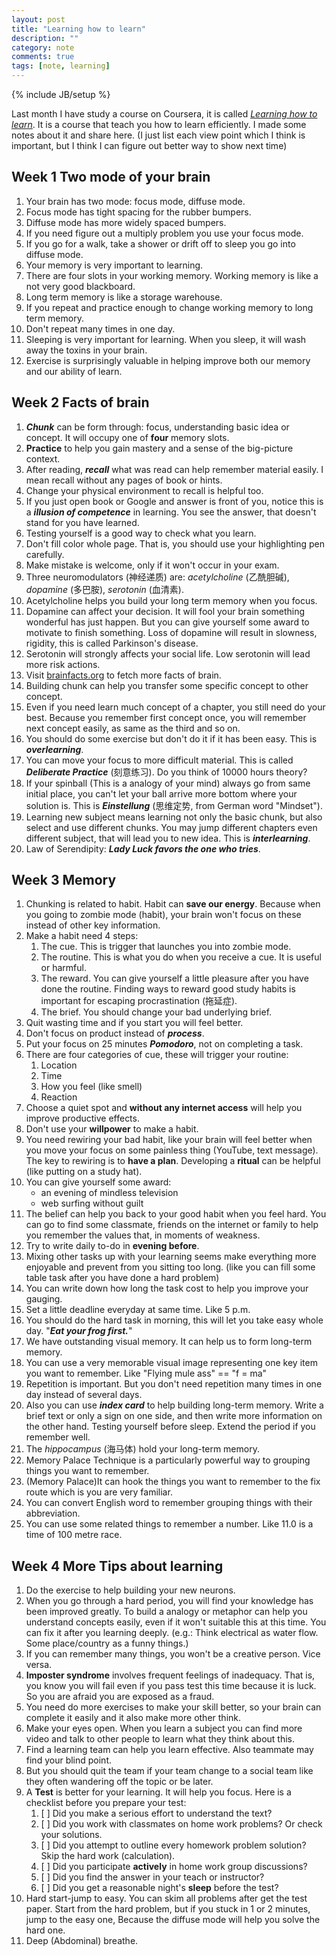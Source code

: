 ```yaml
---
layout: post
title: "Learning how to learn"
description: ""
category: note
comments: true
tags: [note, learning]
---
```

{% include JB/setup %}

Last month I have study a course on Coursera, it is called
_[Learning how to learn](https://www.coursera.org/learn/learning-how-to-learn)_.
It is a course that teach you how to learn efficiently. I made some notes about it
and share here.
(I just list each view point which I think is important, but I think I can figure out
better way to show next time)
<!--more-->

## Week 1 Two mode of your brain
1. Your brain has two mode: focus mode, diffuse mode.
1. Focus mode has tight spacing for the rubber bumpers.
1. Diffuse mode has more widely spaced bumpers.
1. If you need figure out a multiply problem you use your focus mode.
1. If you go for a walk, take a shower or drift off to sleep you go into diffuse mode.
1. Your memory is very important to learning.
1. There are four slots in your working memory. Working memory is like a not very good blackboard.
1. Long term memory is like a storage warehouse.
1. If you repeat and practice enough to change working memory to long term memory.
1. Don't repeat many times in one day.
1. Sleeping is very important for learning. When you sleep, it will wash away the toxins in your brain.
1. Exercise is surprisingly valuable in helping improve both our memory and our ability of learn.

## Week 2 Facts of brain
1. ***Chunk*** can be form through: focus, understanding basic idea or concept. It will
occupy one of **four** memory slots.
1. **Practice** to help you gain mastery and a sense of the big-picture context.
1. After reading, ***recall*** what was read can help remember material easily. I mean
recall without any pages of book or hints.
1. Change your physical environment to recall is helpful too.
1. If you just open book or Google and answer is front of you, notice this is a
***illusion of competence*** in learning. You see the answer, that doesn't stand for
you have learned.
1. Testing yourself is a good way to check what you learn.
1. Don't fill color whole page. That is, you should use your highlighting pen carefully.
1. Make mistake is welcome, only if it won't occur in your exam.
1. Three neuromodulators (神经递质) are: *acetylcholine* (乙酰胆碱), *dopamine* (多巴胺),
*serotonin* (血清素).
1. Acetylcholine helps you build your long term memory when you focus.
1. Dopamine can affect your decision. It will fool your brain something wonderful
has just happen. But you can give yourself some award to motivate to finish something.
Loss of dopamine will result in slowness, rigidity, this is called Parkinson's disease.
1. Serotonin will strongly affects your social life. Low serotonin will lead more
risk actions.
1. Visit [brainfacts.org](http://www.brainfacts.org/) to fetch more facts of brain.
1. Building chunk can help you transfer some specific concept to other concept.
1. Even if you need learn much concept of a chapter, you still need do your best.
Because you remember first concept once, you will remember next concept easily,
as same as the third and so on.
1. You should do some exercise but don't do it if it has been easy. This is ***overlearning***.
1. You can move your focus to more difficult material. This is called ***Deliberate
Practice*** (刻意练习). Do you think of 10000 hours theory?
1. If your spinball (This is a analogy of your mind) always go from same initial
place, you can't let your ball arrive more bottom where your solution is.
This is ***Einstellung*** (思维定势, from German word "Mindset").
1. Learning new subject means learning not only the basic chunk, but also select
and use different chunks. You may jump different chapters even different subject,
that will lead you to new idea. This is ***interlearning***.
1. Law of Serendipity: ***Lady Luck favors the one who tries***.

## Week 3 Memory
1. Chunking is related to habit. Habit can **save our energy**. Because when you
going to zombie mode (habit), your brain won't focus on these instead of other
key information.
1. Make a habit need 4 steps:
    1. The cue. This is trigger that launches you into zombie mode.
    1. The routine. This is what you do when you receive a cue. It is useful or harmful.
    1. The reward. You can give yourself a little pleasure after you have done
    the routine. Finding ways to reward good study habits is important for escaping
    procrastination (拖延症).
    1. The brief. You should change your bad underlying brief.
1. Quit wasting time and if you start you will feel better.
1. Don't focus on product instead of ***process***.
1. Put your focus on 25 minutes ***Pomodoro***, not on completing a task.
1. There are four categories of cue, these will trigger your routine:
    1. Location
    1. Time
    1. How you feel (like smell)
    1. Reaction
1. Choose a quiet spot and **without any internet access** will help you improve
productive effects.
1. Don't use your **willpower** to make a habit.
1. You need rewiring your bad habit, like your brain will feel better when you
move your focus on some painless thing (YouTube, text message). The key to rewiring
is to **have a plan**. Developing a **ritual** can be helpful (like putting on a
study hat).
1. You can give yourself some award:
    - an evening of mindless television
    - web surfing without guilt
1. The belief can help you back to your good habit when you feel hard. You can go
to find some classmate, friends on the internet or family to help you remember
the values that, in moments of weakness.
1. Try to write daily to-do in **evening before**.
1. Mixing other tasks up with your learning seems make everything more enjoyable
and prevent from you sitting too long. (like you can fill some table task after you
have done a hard problem)
1. You can write down how long the task cost to help you improve your gauging.
1. Set a little deadline everyday at same time. Like 5 p.m.
1. You should do the hard task in morning, this will let you take easy whole day.
"***Eat your frog first.***"
1. We have outstanding visual memory. It can help us to form long-term memory.
1. You can use a very memorable visual image representing one key item you want
to remember. Like "Flying mule ass" == "f = ma"
1. Repetition is important. But you don't need repetition many times in one day
instead of several days.
1. Also you can use ***index card*** to help building long-term memory. Write a brief
text or only a sign on one side, and then write more information on the other hand.
Testing yourself before sleep. Extend the period if you remember well.
1. The *hippocampus* (海马体) hold your long-term memory.
1. Memory Palace Technique is a particularly powerful way to grouping things you
want to remember.
1. (Memory Palace)It can hook the things you want to remember to the fix route 
which is you are very familiar.
1. You can convert English word to remember grouping things with their abbreviation.
1. You can use some related things to remember a number. Like 11.0 is a time of
100 metre race.

## Week 4 More Tips about learning
1. Do the exercise to help building your new neurons.
1. When you go through a hard period, you will find your knowledge has been
improved greatly.
To build a analogy or metaphor can help you understand concepts easily, even if
it won't suitable this at this time. You can fix it after you learning deeply.
(e.g.: Think electrical as water flow. Some place/country as a funny things.)
1. If you can remember many things, you won't be a creative person. Vice versa.
1. **Imposter syndrome** involves frequent feelings of inadequacy. That is, you
know you will fail even if you pass test this time because it is luck. So you
are afraid you are exposed as a fraud.
1. You need do more exercises to make your skill better, so your brain can complete
it easily and it also make more other think.
1. Make your eyes open. When you learn a subject you can find more video and talk
to other people to learn what they think about this.
1. Find a learning team can help you learn effective. Also teammate may find your
blind point.
1. But you should quit the team if your team change to a social team like they
often wandering off the topic or be later.
1. A **Test** is better for your learning. It will help you focus. Here is a checklist
before you prepare your test:
    1. [ ] Did you make a serious effort to understand the text?
    1. [ ] Did you work with classmates on home work problems? Or check your solutions.
    1. [ ] Did you attempt to outline every homework problem solution? Skip the
    hard work (calculation).
    1. [ ] Did you participate **actively** in home work group discussions?
    1. [ ] Did you find the answer in your teach or instructor?
    1. [ ] Did you get a reasonable night's **sleep** before the test?
1. Hard start-jump to easy. You can skim all problems after get the test paper.
Start from the hard problem, but if you stuck in 1 or 2 minutes, jump to the easy
one, Because the diffuse mode will help you solve the hard one.
1. Deep (Abdominal) breathe.
